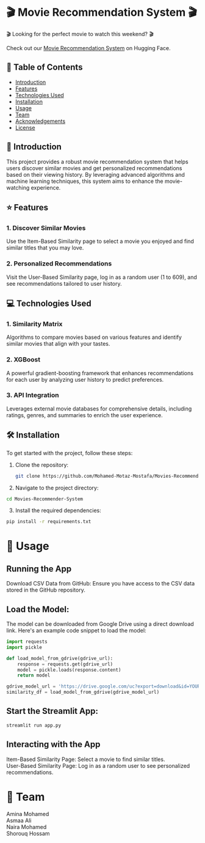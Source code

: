 # 🎬 Movie Recommendation System 🎬

🎬 Looking for the perfect movie to watch this weekend? 🎬

Check out our [Movie Recommendation System](https://lnkd.in/dNhwjm9f) on Hugging Face.

## 📖 Table of Contents

- [Introduction](#introduction)
- [Features](#features)
- [Technologies Used](#technologies-used)
- [Installation](#installation)
- [Usage](#usage)
- [Team](#team)
- [Acknowledgements](#acknowledgements)
- [License](#license)

## 🎥 Introduction

This project provides a robust movie recommendation system that helps users discover similar movies and get personalized recommendations based on their viewing history. By leveraging advanced algorithms and machine learning techniques, this system aims to enhance the movie-watching experience.

## ⭐ Features

### 1. Discover Similar Movies
Use the Item-Based Similarity page to select a movie you enjoyed and find similar titles that you may love.

### 2. Personalized Recommendations
Visit the User-Based Similarity page, log in as a random user (1 to 609), and see recommendations tailored to user history.

## 💻 Technologies Used

### 1. Similarity Matrix
Algorithms to compare movies based on various features and identify similar movies that align with your tastes.

### 2. XGBoost
A powerful gradient-boosting framework that enhances recommendations for each user by analyzing user history to predict preferences.

### 3. API Integration
Leverages external movie databases for comprehensive details, including ratings, genres, and summaries to enrich the user experience.

## 🛠️ Installation

To get started with the project, follow these steps:

1. Clone the repository:
   ```bash
   git clone https://github.com/Mohamed-Motaz-Mostafa/Movies-Recommender-System.git
   ```
2. Navigate to the project directory:
```bash
cd Movies-Recommender-System
```
3. Install the required dependencies:
```bash
pip install -r requirements.txt
```

# 🚀 Usage
## Running the App
Download CSV Data from GitHub:
Ensure you have access to the CSV data stored in the GitHub repository.

## Load the Model:
The model can be downloaded from Google Drive using a direct download link. Here's an example code snippet to load the model:
```python
import requests
import pickle

def load_model_from_gdrive(gdrive_url):
    response = requests.get(gdrive_url)
    model = pickle.loads(response.content)
    return model

gdrive_model_url = 'https://drive.google.com/uc?export=download&id=YOUR_FILE_ID'
similarity_df = load_model_from_gdrive(gdrive_model_url)
```
## Start the Streamlit App:

```bash
streamlit run app.py
```
## Interacting with the App
Item-Based Similarity Page:
Select a movie to find similar titles.<br>
User-Based Similarity Page:
Log in as a random user to see personalized recommendations.<br>
# 👥 Team
Amina Mohamed <br>
Asmaa Ali <br>
Naira Mohamed <br>
Shorouq Hossam <br>
